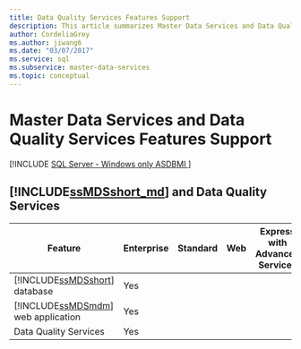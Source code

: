 ```yaml
---
title: Data Quality Services Features Support
description: This article summarizes Master Data Services and Data Quality Services features support for the different editions of SQL Server.
author: CordeliaGrey
ms.author: jiwang6
ms.date: "03/07/2017"
ms.service: sql
ms.subservice: master-data-services
ms.topic: conceptual
---
```

# Master Data Services and Data Quality Services Features Support

[!INCLUDE [SQL Server - Windows only ASDBMI  ](../includes/applies-to-version/sql-windows-only-asdbmi.md)]


## [!INCLUDE[ssMDSshort_md](../includes/ssmdsshort-md.md)] and Data Quality Services

|Feature|Enterprise|Standard|Web|Express with Advanced Services|Express with Tools|Express|Developer|  
|-------------|----------------|--------------|---------|------------------------------------|------------------------|-------------|---------------|  
|[!INCLUDE[ssMDSshort](../includes/ssmdsshort-md.md)] database|Yes||||||Yes|  
|[!INCLUDE[ssMDSmdm](../includes/ssmdsmdm-md.md)] web application|Yes||||||Yes|  
|Data Quality Services|Yes||||||Yes|  



